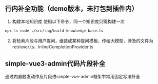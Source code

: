 ## 行内补全功能（demo版本，未打包到插件内）

1. 构建本地知识库
使用以下命令，同一个知识库只需构建一次
``` bash
npx ts-node ./src/rag/build-knowledge-base.ts
```
2. 将检索片段与用户提问，组装成某种提问模板，传给大模型，涉及的文件为retriever.ts、inlineCompletionProvider.ts

## simple-vue3-admin代码片段补全
通过内置触发动作及片段进simple-vue-admin框架中常用固定写法补全

